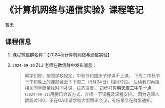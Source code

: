  

# 《计算机网络与通信实验》课程笔记

暂无

## 课程信息

1. 课程微信群名称：【2024秋计算机网络与通信实验】

2. `2024-09-10` ZLJ 老师在微信群中发布消息：

   > 同学们好，按照学校规定，中秋节和国庆节停课不上课。
   > 下周二中秋节下午和晚上的课顺延至下下周二（9月24日）相同时段。
   > 后续我们再跟相关同学商量找时间补课，拉齐进度。
   > 初步打算**明天周三中午一点**(`2024-09-11`)用腾讯会议方式，介绍一下课程及课程安排。
   > 因为选课人数超过100，正在OA申请学校大型腾讯会议，有结果会在群里通知。

